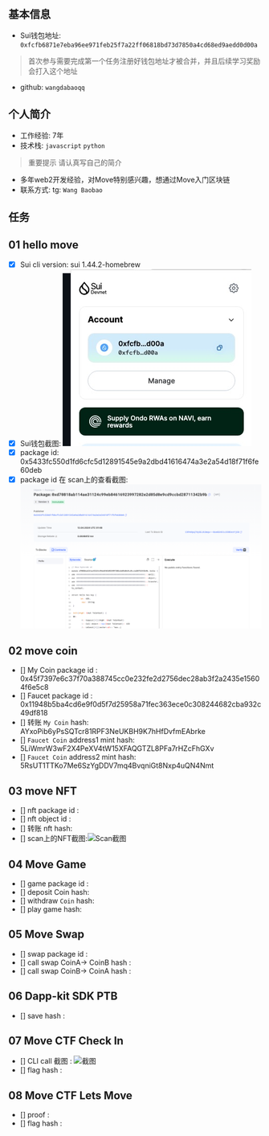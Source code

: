<!--
 * @Author: baobaobao
 * @Date: 2025-03-05 13:59:18
 * @LastEditTime: 2025-03-30 03:42:40
 * @LastEditors: baobaobao
-->
## 基本信息
- Sui钱包地址: `0xfcfb6871e7eba96ee971feb25f7a22ff06818bd73d7850a4cd68ed9aedd0d00a`
> 首次参与需要完成第一个任务注册好钱包地址才被合并，并且后续学习奖励会打入这个地址
- github: `wangdabaoqq`

## 个人简介
- 工作经验: 7年
- 技术栈: `javascript`  `python`
> 重要提示 请认真写自己的简介
- 多年web2开发经验，对Move特别感兴趣，想通过Move入门区块链
- 联系方式: tg: `Wang Baobao` 

## 任务

##   01 hello move  
- [x] Sui cli version: sui 1.44.2-homebrew
- [x] Sui钱包截图: ![Sui钱包截图](./images/WechatIMG230.jpg)
- [x] package id: 0x5433fc550d1fd6cfc5d12891545e9a2dbd41616474a3e2a54d18f71f6fe60deb
- [x] package id 在 scan上的查看截图:![Scan截图](./images/SCR-20250305-ndvg.png)

##   02 move coin
- [] My Coin package id : 0x45f7397e6c37f70a388745cc0e232fe2d2756dec28ab3f2a2435e15604f6e5c8
- [] Faucet package id : 0x11948b5ba4cd6e9f0d5f7d25958a71fec363ece0c308244682cba932c49df818
- [] 转账 `My Coin` hash: AYxoPib6yPsSQTcr81RPF3NeUKBH9K7hHfDvfmEAbrke
- [] `Faucet Coin` address1 mint hash: 5LiWmrW3wF2X4PeXV4tW15XFAQGTZL8PFa7rHZcFhGXv
- [] `Faucet Coin` address2 mint hash: 5RsUT1TTKo7Me6SzYgDDV7mq4BvqniGt8Nxp4uQN4Nmt

##   03 move NFT
- [] nft package id :
- [] nft object id : 
- [] 转账 nft  hash:
- [] scan上的NFT截图:![Scan截图](./images/你的图片地址)

##   04 Move Game
- [] game package id :
- [] deposit Coin hash:
- [] withdraw `Coin` hash:
- [] play game hash:

##   05 Move Swap
- [] swap package id :
- [] call swap CoinA-> CoinB  hash :
- [] call swap CoinB-> CoinA  hash :

##   06 Dapp-kit SDK PTB
- [] save hash :

##   07 Move CTF Check In
- [] CLI call 截图 : ![截图](./images/你的图片地址)
- [] flag hash :

##   08 Move CTF Lets Move
- [] proof : 
- [] flag hash :


